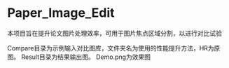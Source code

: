 # Paper_Image_Edit

本项目旨在提升论文图片处理效率，可用于图片焦点区域分割，以进行对比试验

Compare目录为示例输入对比图库，文件夹名为使用的性能提升方法，HR为原图。
Result目录为结果输出图。
Demo.png为效果图
